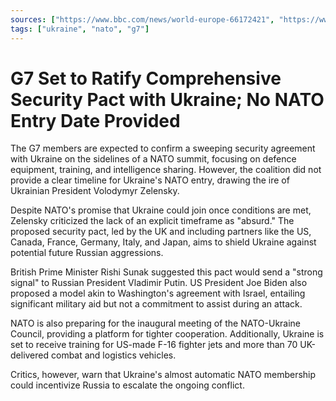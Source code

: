 ```yaml
---
sources: ["https://www.bbc.com/news/world-europe-66172421", "https://www.reuters.com/world/g7-offer-ukraine-security-framework-zelenskiy-asks-nato-allies-more-arms-2023-07-12/"]
tags: ["ukraine", "nato", "g7"]
---
```

# G7 Set to Ratify Comprehensive Security Pact with Ukraine; No NATO Entry Date Provided

The G7 members are expected to confirm a sweeping security agreement with Ukraine on the sidelines of a NATO summit, focusing on defence equipment, training, and intelligence sharing. However, the coalition did not provide a clear timeline for Ukraine's NATO entry, drawing the ire of Ukrainian President Volodymyr Zelensky.

Despite NATO's promise that Ukraine could join once conditions are met, Zelensky criticized the lack of an explicit timeframe as "absurd." The proposed security pact, led by the UK and including partners like the US, Canada, France, Germany, Italy, and Japan, aims to shield Ukraine against potential future Russian aggressions.

British Prime Minister Rishi Sunak suggested this pact would send a "strong signal" to Russian President Vladimir Putin. US President Joe Biden also proposed a model akin to Washington's agreement with Israel, entailing significant military aid but not a commitment to assist during an attack.

NATO is also preparing for the inaugural meeting of the NATO-Ukraine Council, providing a platform for tighter cooperation. Additionally, Ukraine is set to receive training for US-made F-16 fighter jets and more than 70 UK-delivered combat and logistics vehicles.

Critics, however, warn that Ukraine's almost automatic NATO membership could incentivize Russia to escalate the ongoing conflict.